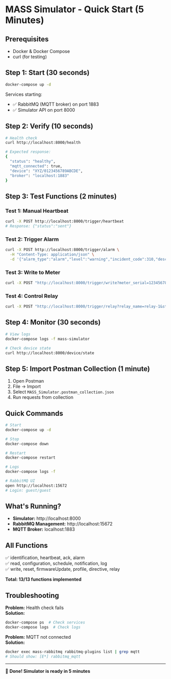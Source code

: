 # MASS Simulator - Quick Start (5 Minutes)

## Prerequisites

- Docker & Docker Compose
- curl (for testing)

## Step 1: Start (30 seconds)

```bash
docker-compose up -d
```

Services starting:
- ✅ RabbitMQ (MQTT broker) on port 1883
- ✅ Simulator API on port 8000

## Step 2: Verify (10 seconds)

```bash
# Health check
curl http://localhost:8000/health

# Expected response:
{
  "status": "healthy",
  "mqtt_connected": true,
  "device": "XYZ/0123456789ABCDE",
  "broker": "localhost:1883"
}
```

## Step 3: Test Functions (2 minutes)

### Test 1: Manual Heartbeat
```bash
curl -X POST http://localhost:8000/trigger/heartbeat
# Response: {"status":"sent"}
```

### Test 2: Trigger Alarm
```bash
curl -X POST http://localhost:8000/trigger/alarm \
  -H "Content-Type: application/json" \
  -d '{"alarm_type":"alarm","level":"warning","incident_code":310,"description":"Test alarm"}'
```

### Test 3: Write to Meter
```bash
curl -X POST "http://localhost:8000/trigger/write?meter_serial=12345678&obis_code=1.8.0&value=100"
```

### Test 4: Control Relay
```bash
curl -X POST "http://localhost:8000/trigger/relay?relay_name=relay-1&state=on"
```

## Step 4: Monitor (30 seconds)

```bash
# View logs
docker-compose logs -f mass-simulator

# Check device state
curl http://localhost:8000/device/state
```

## Step 5: Import Postman Collection (1 minute)

1. Open Postman
2. File → Import
3. Select `MASS_Simulator.postman_collection.json`
4. Run requests from collection

## Quick Commands

```bash
# Start
docker-compose up -d

# Stop
docker-compose down

# Restart
docker-compose restart

# Logs
docker-compose logs -f

# RabbitMQ UI
open http://localhost:15672
# Login: guest/guest
```

## What's Running?

- **Simulator:** http://localhost:8000
- **RabbitMQ Management:** http://localhost:15672
- **MQTT Broker:** localhost:1883

## All Functions

✅ identification, heartbeat, ack, alarm  
✅ read, configuration, schedule, notification, log  
✅ write, reset, firmwareUpdate, profile, directive, relay

**Total: 13/13 functions implemented**

## Troubleshooting

**Problem:** Health check fails  
**Solution:** 
```bash
docker-compose ps  # Check services
docker-compose logs  # Check logs
```

**Problem:** MQTT not connected  
**Solution:**
```bash
docker exec mass-rabbitmq rabbitmq-plugins list | grep mqtt
# Should show: [E*] rabbitmq_mqtt
```

---

🎉 **Done! Simulator is ready in 5 minutes**